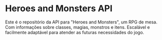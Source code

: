 # Heroes and Monsters API
 
Este é o repositório da API para "Heroes and Monsters", um RPG de mesa. Com informações sobre classes, magias, monstros e itens. Escalável e facilmente adaptável para atender as futuras necessidades do jogo.